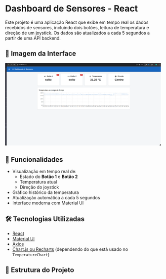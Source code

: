 # Dashboard de Sensores - React

Este projeto é uma aplicação React que exibe em tempo real os dados recebidos de sensores, incluindo dois botões, leitura de temperatura e direção de um joystick. Os dados são atualizados a cada 5 segundos a partir de uma API backend.

## 📸 Imagem da Interface

![Interface do Dashboard](./public/dashboard-preview.png)

## 🚀 Funcionalidades

- Visualização em tempo real de:
  - Estado do **Botão 1** e **Botão 2**
  - Temperatura atual
  - Direção do joystick
- Gráfico histórico da temperatura
- Atualização automática a cada 5 segundos
- Interface moderna com Material UI

## 🛠️ Tecnologias Utilizadas

- [React](https://reactjs.org/)
- [Material UI](https://mui.com/)
- [Axios](https://axios-http.com/)
- [Chart.js ou Recharts](https://recharts.org/) (dependendo do que está usado no `TemperatureChart`)

## 📁 Estrutura do Projeto

